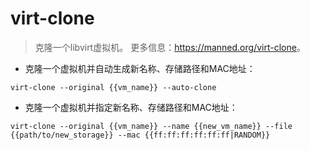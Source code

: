 # virt-clone

> 克隆一个libvirt虚拟机。
> 更多信息：<https://manned.org/virt-clone>。

- 克隆一个虚拟机并自动生成新名称、存储路径和MAC地址：

`virt-clone --original {{vm_name}} --auto-clone`

- 克隆一个虚拟机并指定新名称、存储路径和MAC地址：

`virt-clone --original {{vm_name}} --name {{new_vm_name}} --file {{path/to/new_storage}} --mac {{ff:ff:ff:ff:ff:ff|RANDOM}}`